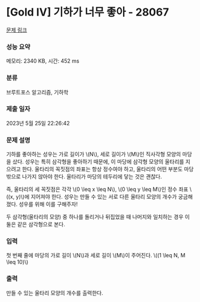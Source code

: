 # [Gold IV] 기하가 너무 좋아 - 28067 

[문제 링크](https://www.acmicpc.net/problem/28067) 

### 성능 요약

메모리: 2340 KB, 시간: 452 ms

### 분류

브루트포스 알고리즘, 기하학

### 제출 일자

2023년 5월 25일 22:26:42

### 문제 설명

<p>기하를 좋아하는 성우는 가로 길이가 \(N\), 세로 길이가 \(M\)인 직사각형 모양의 마당을 샀다. 성우는 특히 삼각형을 좋아하기 때문에, 이 마당에 삼각형 모양의 울타리를 지으려고 한다. 울타리의 꼭짓점의 좌표는 항상 정수여야 하고, 울타리의 어떤 부분도 마당 밖으로 나가지 않아야 한다. 울타리가 마당의 테두리에 닿는 것은 괜찮다.</p>

<p>즉, 울타리의 세 꼭짓점은 각각 \(0 \leq x \leq N\), \(0 \leq y \leq M\)인 정수 좌표 \((x, y)\)에 지어져야 한다. 성우는 만들 수 있는 서로 다른 울타리 모양의 개수가 궁금해졌다. 성우를 위해 이를 구해주자!</p>

<p>두 삼각형(울타리의 모양) 중 하나를 돌리거나 뒤집었을 때 나머지와 일치하는 경우 이 둘은 같은 삼각형으로 본다.</p>

### 입력 

 <p>첫 번째 줄에 마당의 가로 길이 \(N\)과 세로 길이 \(M\)이 주어진다. \((1 \leq N, M \leq 10)\)</p>

### 출력 

 <p>만들 수 있는 울타리 모양의 개수를 출력한다.</p>

